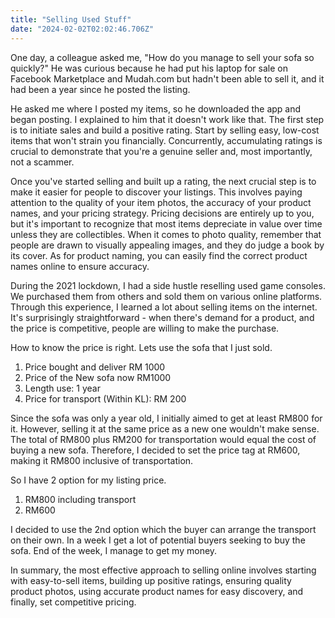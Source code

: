 ```yaml
---
title: "Selling Used Stuff"
date: "2024-02-02T02:02:46.706Z"
---
```


One day, a colleague asked me, "How do you manage to sell your sofa so quickly?" He was curious because he had put his laptop for sale on Facebook Marketplace and Mudah.com but hadn't been able to sell it, and it had been a year since he posted the listing.

He asked me where I posted my items, so he downloaded the app and began posting. I explained to him that it doesn't work like that. The first step is to initiate sales and build a positive rating. Start by selling easy, low-cost items that won't strain you financially. Concurrently, accumulating ratings is crucial to demonstrate that you're a genuine seller and, most importantly, not a scammer.

Once you've started selling and built up a rating, the next crucial step is to make it easier for people to discover your listings. This involves paying attention to the quality of your item photos, the accuracy of your product names, and your pricing strategy. Pricing decisions are entirely up to you, but it's important to recognize that most items depreciate in value over time unless they are collectibles. When it comes to photo quality, remember that people are drawn to visually appealing images, and they do judge a book by its cover. As for product naming, you can easily find the correct product names online to ensure accuracy. 

During the 2021 lockdown, I had a side hustle reselling used game consoles. We purchased them from others and sold them on various online platforms. Through this experience, I learned a lot about selling items on the internet. It's surprisingly straightforward - when there's demand for a product, and the price is competitive, people are willing to make the purchase.

How to know the price is right. Lets use the sofa that I just sold. 
1. Price bought and deliver RM 1000
2. Price of the New sofa now RM1000
3. Length use: 1 year
4. Price for transport (Within KL): RM 200

Since the sofa was only a year old, I initially aimed to get at least RM800 for it. However, selling it at the same price as a new one wouldn't make sense. The total of RM800 plus RM200 for transportation would equal the cost of buying a new sofa. Therefore, I decided to set the price tag at RM600, making it RM800 inclusive of transportation.

So I have 2 option for my listing price. 
1. RM800 including transport
2. RM600 

I decided to use the 2nd option which the buyer can arrange the transport on their own. In a week I get a lot of potential buyers seeking to buy the sofa. End of the week, I manage to get my money. 

In summary, the most effective approach to selling online involves starting with easy-to-sell items, building up positive ratings, ensuring quality product photos, using accurate product names for easy discovery, and finally, set competitive pricing.


